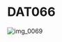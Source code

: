 # DAT066

![img_0069](https://user-images.githubusercontent.com/24205488/51334279-ccc2d480-1a7f-11e9-8f15-120413587f2d.JPG)
